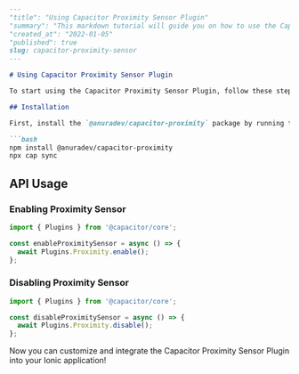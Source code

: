 ```md
---
"title": "Using Capacitor Proximity Sensor Plugin"
"summary": "This markdown tutorial will guide you on how to use the Capacitor Proximity Sensor Plugin in your Ionic application."
"created_at": "2022-01-05"
"published": true
slug: capacitor-proximity-sensor
---

# Using Capacitor Proximity Sensor Plugin

To start using the Capacitor Proximity Sensor Plugin, follow these steps:

## Installation

First, install the `@anuradev/capacitor-proximity` package by running the following command:

```bash
npm install @anuradev/capacitor-proximity
npx cap sync
```

## API Usage

### Enabling Proximity Sensor

```typescript
import { Plugins } from '@capacitor/core';

const enableProximitySensor = async () => {
  await Plugins.Proximity.enable();
};
```

### Disabling Proximity Sensor

```typescript
import { Plugins } from '@capacitor/core';

const disableProximitySensor = async () => {
  await Plugins.Proximity.disable();
};
```

Now you can customize and integrate the Capacitor Proximity Sensor Plugin into your Ionic application!
```
